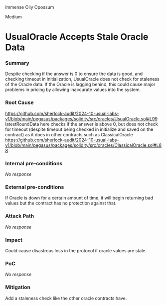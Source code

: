 Immense Oily Opossum

Medium

# UsualOracle Accepts Stale Oracle Data

### Summary

Despite checking if the answer is 0 to ensure the data is good, and checking timeout in initialization, UsualOracle does not check for staleness of the Oracle data. If the Oracle is lagging behind, this could cause major problems in pricing by allowing inaccurate values into the system.

### Root Cause

https://github.com/sherlock-audit/2024-10-usual-labs-v1/blob/main/pegasus/packages/solidity/src/oracles/UsualOracle.sol#L99 latestRoundData here checks if the answer is above 0, but does not check for timeout (despite timeout being checked in initialize and saved on the contract) as it does in other contracts such as ClassicalOracle https://github.com/sherlock-audit/2024-10-usual-labs-v1/blob/main/pegasus/packages/solidity/src/oracles/ClassicalOracle.sol#L88

### Internal pre-conditions

_No response_

### External pre-conditions

If Oracle is down for a certain amount of time, it will begin returning bad values but the contract has no protection against that.

### Attack Path

_No response_

### Impact

Could cause disastrous loss in the protocol if oracle values are stale.

### PoC

_No response_

### Mitigation

Add a staleness check like the other oracle contracts have.